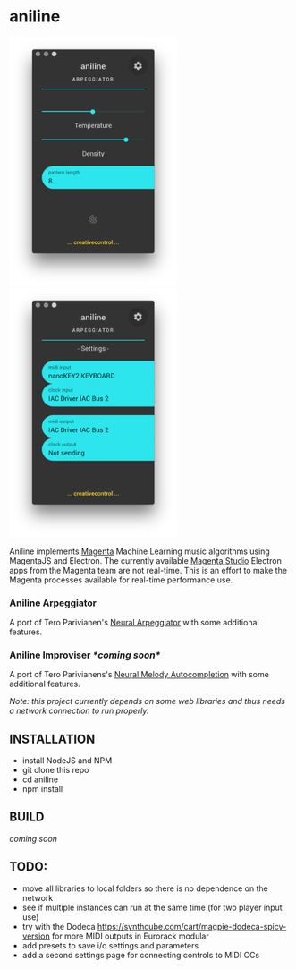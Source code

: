 # aniline

<img src="https://raw.githubusercontent.com/creativecontrol/aniline/master/aniline_arpeggiator_main.png" width="300px"><img src="https://raw.githubusercontent.com/creativecontrol/aniline/master/aniline_arpeggiator_settings.png" width="300px">

Aniline implements [Magenta](https://magenta.tensorflow.org/) Machine Learning music algorithms using MagentaJS and Electron.
The currently available [Magenta Studio](https://magenta.tensorflow.org/studio) Electron apps from the Magenta team are not real-time.
This is an effort to make the Magenta processes available for real-time performance use.

### Aniline Arpeggiator
A port of Tero Parivianen's [Neural Arpeggiator](https://codepen.io/teropa/pen/ddqEwj) with some additional features.

### Aniline Improviser *\*coming soon\**
A port of Tero Parivianens's [Neural Melody Autocompletion](https://codepen.io/teropa/pen/gvwwZL) with some additional features.

*Note: this project currently depends on some web libraries and thus needs a network connection to run properly.*

## INSTALLATION
- install NodeJS and NPM
- git clone this repo
- cd aniline
- npm install

## BUILD
*coming soon*


## TODO:
- move all libraries to local folders so there is no dependence on the network
- see if multiple instances can run at the same time (for two player input use)
- try with the Dodeca https://synthcube.com/cart/magpie-dodeca-spicy-version for more MIDI outputs in Eurorack modular
- add presets to save i/o settings and parameters
- add a second settings page for connecting controls to MIDI CCs
